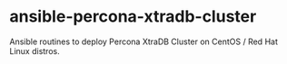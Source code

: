 # ansible-percona-xtradb-cluster
Ansible routines to deploy Percona XtraDB Cluster on CentOS / Red Hat Linux distros.
